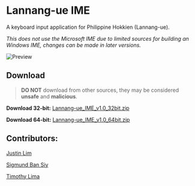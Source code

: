 # Lannang-ue IME
A keyboard input application for Philippine Hokkien (Lannang-ue).

*This does not use the Microsoft IME due to limited sources for building an Windows IME, changes can be made in later versions.*

![Preview](https://i.stack.imgur.com/ZrThv.png)
## Download

> **DO NOT** download from other sources, they may be considered **unsafe** and **malicious**.

**Download 32-bit:** [Lannang-ue_IME_v1.0_32bit.zip](https://www.myst-walker.web.app/)

**Download 64-bit:** [Lannang-ue_IME_v1.0_64bit.zip](https://www.myst-walker.web.app/)
## Contributors:
[Justin Lim](https://www.myst-walker.web.app/)

[Sigmund Ban Siy](https://www.myst-walker.web.app/)

[Timothy Lima](https://www.myst-walker.web.app/)
